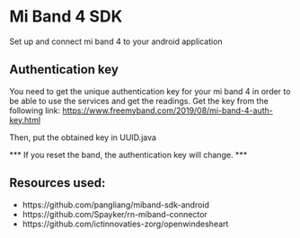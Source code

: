 # Mi Band 4 SDK

Set up and connect mi band 4 to your android application

## Authentication key

You need to get the unique authentication key for your mi band 4 in order to be able to use the services and get the readings. Get the key from the following link: https://www.freemyband.com/2019/08/mi-band-4-auth-key.html

Then, put the obtained key in UUID.java

*** If you reset the band, the authentication key will change. ***


## Resources used:

<ul>
  <li> https://github.com/pangliang/miband-sdk-android </li>
  <li> https://github.com/Spayker/rn-miband-connector </li>
  <li> https://github.com/ictinnovaties-zorg/openwindesheart </li>
</ul>

